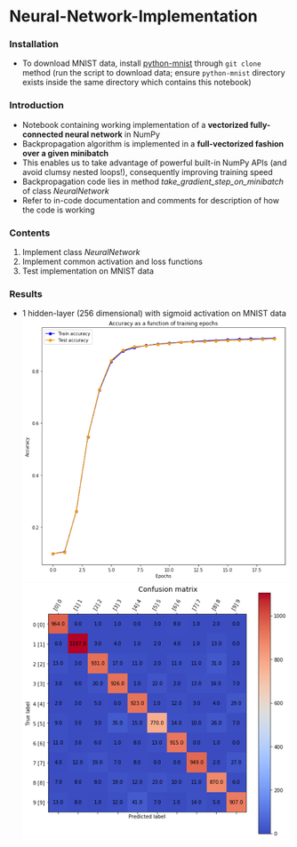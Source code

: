 # Neural-Network-Implementation

### Installation
- To download MNIST data, install [python-mnist](https://pypi.org/project/python-mnist/) through `git clone` method (run the script to download data; ensure `python-mnist` directory exists inside the same directory which contains this notebook)

### Introduction
- Notebook containing working implementation of a **vectorized fully-connected neural network** in NumPy
- Backpropagation algorithm is implemented in a **full-vectorized fashion over a given minibatch**
- This enables us to take advantage of powerful built-in NumPy APIs (and avoid clumsy nested loops!), consequently improving training speed
- Backpropagation code lies in method *take_gradient_step_on_minibatch* of class _NeuralNetwork_
- Refer to in-code documentation and comments for description of how the code is working

### Contents
1. Implement class _NeuralNetwork_
2. Implement common activation and loss functions
3. Test implementation on MNIST data

### Results
- 1 hidden-layer (256 dimensional) with sigmoid activation on MNIST data
![Accuracy Plot](results/accuracy_plot.png)
![Confusion Matrix](results/confusion_matrix.png)
